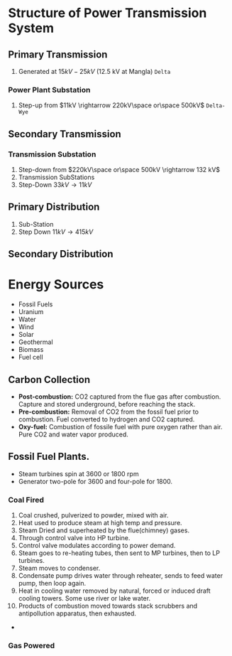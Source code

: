 # Structure of Power Transmission System
## Primary Transmission
1. Generated at $15kV-25kV$ (12.5 kV at Mangla) `Delta`
### Power Plant Substation
1. Step-up from $11kV \rightarrow 220kV\space or\space 500kV$ `Delta-Wye`
## Secondary Transmission
### Transmission Substation
1. Step-down from $220kV\space or\space 500kV \rightarrow 132 kV$
2. Transmission SubStations
3. Step-Down $33kV \rightarrow 11kV$
## Primary Distribution
1. Sub-Station
2. Step Down $11kV \rightarrow 415kV$
## Secondary Distribution


# Energy Sources
-  Fossil Fuels
- Uranium
- Water
- Wind
- Solar
- Geothermal
- Biomass
- Fuel cell
## Carbon Collection
- **Post-combustion:** CO2 captured from the flue gas after combustion.
Capture and stored underground, before reaching the stack.
- **Pre-combustion:** Removal of CO2 from the fossil fuel prior to combustion. 
Fuel converted to hydrogen and CO2 captured.
- **Oxy-fuel:** Combustion of fossile fuel with pure oxygen rather than air.
Pure CO2 and water vapor produced.

## Fossil Fuel Plants.
- Steam turbines spin at 3600 or 1800 rpm
- Generator two-pole for 3600 and four-pole for 1800.
### Coal Fired
1. Coal crushed, pulverized to powder, mixed with air.
2. Heat used to produce steam at high temp and pressure.
3. Steam Dried and superheated by the flue(chimney) gases.
4. Through control valve into HP turbine.
5. Control valve modulates according to power demand.
6. Steam goes to re-heating tubes, then sent to MP turbines, then to LP turbines.
7. Steam moves to condenser.
8. Condensate pump drives water through reheater, sends to feed water pump, then loop again.
9. Heat in cooling water removed by natural, forced or induced draft cooling towers. Some use river or lake water.
10. Products of combustion moved towards stack scrubbers and antipollution apparatus, then exhausted.
 
-  

### Gas Powered